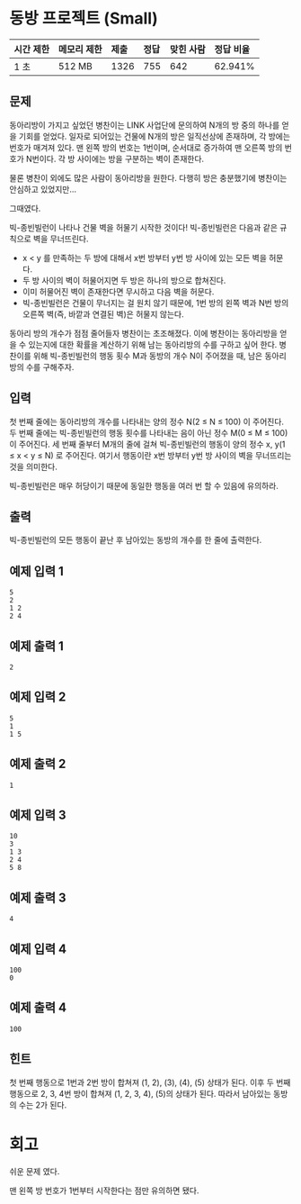 # 동방 프로젝트 (Small)

| 시간 제한 | 메모리 제한 | 제출 | 정답 | 맞힌 사람 | 정답 비율 |
| :-------- | :---------- | :--- | :--- | :-------- | :-------- |
| 1 초      | 512 MB      | 1326 | 755  | 642       | 62.941%   |

## 문제

동아리방이 가지고 싶었던 병찬이는 LINK 사업단에 문의하여 N개의 방 중의 하나를 얻을 기회를 얻었다. 일자로 되어있는 건물에 N개의 방은 일직선상에 존재하며, 각 방에는 번호가 매겨져 있다. 맨 왼쪽 방의 번호는 1번이며, 순서대로 증가하여 맨 오른쪽 방의 번호가 N번이다. 각 방 사이에는 방을 구분하는 벽이 존재한다.

물론 병찬이 외에도 많은 사람이 동아리방을 원한다. 다행히 방은 충분했기에 병찬이는 안심하고 있었지만…

그때였다.

빅-종빈빌런이 나타나 건물 벽을 허물기 시작한 것이다! 빅-종빈빌런은 다음과 같은 규칙으로 벽을 무너뜨린다.

- x < y 를 만족하는 두 방에 대해서 x번 방부터 y번 방 사이에 있는 모든 벽을 허문다.
- 두 방 사이의 벽이 허물어지면 두 방은 하나의 방으로 합쳐진다.
- 이미 허물어진 벽이 존재한다면 무시하고 다음 벽을 허문다.
- 빅-종빈빌런은 건물이 무너지는 걸 원치 않기 때문에, 1번 방의 왼쪽 벽과 N번 방의 오른쪽 벽(즉, 바깥과 연결된 벽)은 허물지 않는다.

동아리 방의 개수가 점점 줄어들자 병찬이는 초조해졌다. 이에 병찬이는 동아리방을 얻을 수 있는지에 대한 확률을 계산하기 위해 남는 동아리방의 수를 구하고 싶어 한다. 병찬이를 위해 빅-종빈빌런의 행동 횟수 M과 동방의 개수 N이 주어졌을 때, 남은 동아리방의 수를 구해주자.

## 입력

첫 번째 줄에는 동아리방의 개수를 나타내는 양의 정수 N(2 ≤ N ≤ 100) 이 주어진다. 두 번째 줄에는 빅-종빈빌런의 행동 횟수를 나타내는 음이 아닌 정수 M(0 ≤ M ≤ 100) 이 주어진다. 세 번째 줄부터 M개의 줄에 걸쳐 빅-종빈빌런의 행동이 양의 정수 x, y(1 ≤ x < y ≤ N) 로 주어진다. 여기서 행동이란 x번 방부터 y번 방 사이의 벽을 무너뜨리는 것을 의미한다.

빅-종빈빌런은 매우 허당이기 때문에 동일한 행동을 여러 번 할 수 있음에 유의하라.

## 출력

빅-종빈빌런의 모든 행동이 끝난 후 남아있는 동방의 개수를 한 줄에 출력한다.

## 예제 입력 1 

```
5
2
1 2
2 4
```

## 예제 출력 1 

```
2
```

## 예제 입력 2 

```
5
1
1 5
```

## 예제 출력 2 

```
1
```

## 예제 입력 3 

```
10
3
1 3
2 4
5 8
```

## 예제 출력 3 

```
4
```

## 예제 입력 4 

```
100
0
```

## 예제 출력 4 

```
100
```

## 힌트

첫 번째 행동으로 1번과 2번 방이 합쳐져 (1, 2), (3), (4), (5) 상태가 된다. 이후 두 번째 행동으로 2, 3, 4번 방이 합쳐져 (1, 2, 3, 4), (5)의 상태가 된다. 따라서 남아있는 동방의 수는 2가 된다.

# 회고

쉬운 문제 였다.

맨 왼쪽 방 번호가 1번부터 시작한다는 점만 유의하면 됐다.